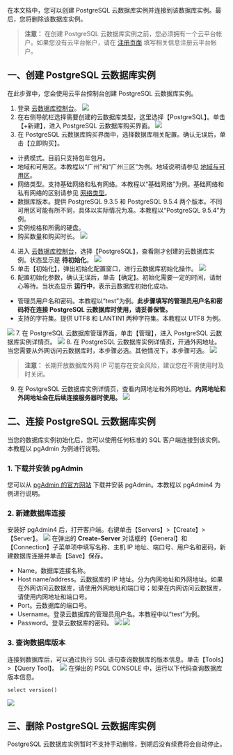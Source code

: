 在本文档中，您可以创建 PostgreSQL 云数据库实例并连接到该数据库实例。最后，您将删除该数据库实例。

> **注意：**
> 在创建 PostgreSQL 云数据库实例之前，您必须拥有一个云平台帐户。如果您没有云平台帐户，请在 [注册页面](http://tce.fsphere.cn/register) 填写相关信息注册云平台帐户。

## 一、创建 PostgreSQL 云数据库实例
在此步骤中，您会使用云平台控制台创建 PostgreSQL 云数据库实例。
1. 登录 [云数据库控制台](http://console.tce.fsphere.cn/cdb)。
![](http://imgcache.tce.fsphere.cn/image/mc.qcloudimg.com/static/img/7f454c8f988ec22c4045b33c47571024/image.png)
2. 在右侧导航栏选择需要创建的云数据库类型，这里选择【PostgreSQL】。单击【+新建】，进入 PostgreSQL 云数据库购买界面。
![](http://imgcache.tce.fsphere.cn/image/mc.qcloudimg.com/static/img/f57f66cceeca480952916d836f7908a5/image.png)
3. 在 PostgreSQL 云数据库购买界面中，选择数据库相关配置。确认无误后，单击【立即购买】。
 - 计费模式。目前只支持包年包月。
 - 地域和可用区。本教程以“广州”和“广州三区”为例。地域说明请参见 [地域与可用区](/doc/product/236/8458)。
 - 网络类型。支持基础网络和私有网络。本教程以“基础网络”为例。基础网络和私有网络的区别请参见 [网络类型](/doc/product/213/5227)。
 - 数据库版本。提供 PostgreSQL 9.3.5 和 PostgreSQL 9.5.4 两个版本。不同可用区可能有所不同，具体以实际情况为准。本教程以“PostgreSQL 9.5.4”为例。
 - 实例规格和所需的硬盘。
 - 购买数量和购买时长。
 ![](http://imgcache.tce.fsphere.cn/image/mc.qcloudimg.com/static/img/90a26e59a3f499409592b1389dc976bb/image.png)
4. 进入 [云数据库控制台](http://console.tce.fsphere.cn/cdb)，选择【PostgreSQL】，查看刚才创建的云数据库实例。状态显示是 **待初始化**。
![](http://imgcache.tce.fsphere.cn/image/mc.qcloudimg.com/static/img/e0fbab1eb77b29a8eae650ec8224a3eb/image.png)
5. 单击【初始化】，弹出初始化配置窗口，进行云数据库初始化操作。
![](http://imgcache.tce.fsphere.cn/image/mc.qcloudimg.com/static/img/d745d2fc8bc465594da63c5cf9be46f6/image.png)
6. 配置初始化参数，确认无误后，单击【确定】。初始化需要一定的时间，请耐心等待。当状态显示 **运行中**，表示云数据库初始化成功。
 - 管理员用户名和密码。本教程以“test”为例。**此步骤填写的管理员用户名和密码将在连接 PostgreSQL 云数据库时使用，请妥善保管。**
 - 支持的字符集。提供 UTF8 和 LANTIN1 两种字符集。本教程以 UTF8 为例。

 ![](http://imgcache.tce.fsphere.cn/image/mc.qcloudimg.com/static/img/341efb01ff99b57fbd928ffc2f43d39c/image.png)
7. 在  PostgreSQL 云数据库管理界面，单击【管理】，进入  PostgreSQL 云数据库实例详情页。
![](http://imgcache.tce.fsphere.cn/image/mc.qcloudimg.com/static/img/828816fa32e3469697c956761291552b/image.png)
8. 在 PostgreSQL 云数据库实例详情页，开通外网地址。当您需要从外网访问云数据库时，本步骤必选。其他情况下，本步骤可选。
![](http://imgcache.tce.fsphere.cn/image/mc.qcloudimg.com/static/img/dc3bd909a53992bcecc1ab58a5bfea83/image.png)
> **注意：**
> 长期开放数据库外网 IP 可能存在安全风险，建议您在不需使用时及时关闭。
9. 在 PostgreSQL 云数据库实例详情页，查看内网地址和外网地址。**内网地址和外网地址会在后续连接服务器时使用。**
![](http://imgcache.tce.fsphere.cn/image/mc.qcloudimg.com/static/img/4139ef19afc83751f6bcef1e62ff4934/image.png)


## 二、连接 PostgreSQL 云数据库实例
当您的数据库实例初始化后，您可以使用任何标准的 SQL 客户端连接到该实例。本教程以 pgAdmin 为例进行说明。
### 1. 下载并安装 pgAdmin
您可以从 [pgAdmin 的官方网站](https://www.pgadmin.org/download/) 下载并安装 pgAdmin。本教程以 pgAdmin4 为例进行说明。
### 2. 新建数据库连接
安装好 pgAdmin4 后，打开客户端。右键单击【Servers】>【Create】>【Server】。
![](http://imgcache.tce.fsphere.cn/image/mc.qcloudimg.com/static/img/d858eff4877223e5e8749a0a0e3aa193/image.png)
在弹出的 **Create-Server** 对话框的【General】和【Connection】子菜单项中填写名称、主机 IP 地址、端口号、用户名和密码，新建数据库连接并单击【Save】保存。
- Name。数据库连接名称。
- Host name/address。云数据库的 IP 地址。分为内网地址和外网地址。如果在外网访问云数据库，请使用外网地址和端口号；如果在内网访问云数据库，请使用内网地址和端口号。
- Port。云数据库的端口号。
- Username。登录云数据库的管理员用户名。本教程中以“test”为例。
- Password。登录云数据库的密码。
![](http://imgcache.tce.fsphere.cn/image/mc.qcloudimg.com/static/img/4b491e5ee00e89d6a7252126b0229971/image.png)
![](http://imgcache.tce.fsphere.cn/image/mc.qcloudimg.com/static/img/350e87013f354317824e02140b177412/image.png)
### 3. 查询数据库版本
连接到数据库后，可以通过执行 SQL 语句查询数据库的版本信息。单击【Tools】>【Query Tool】。
![](http://imgcache.tce.fsphere.cn/image/mc.qcloudimg.com/static/img/702f39ba986b7794178f78685f2a32de/image.png)
在弹出的 PSQL CONSOLE 中，运行以下代码查询数据库版本信息。
```
select version()
```
![](http://imgcache.tce.fsphere.cn/image/mc.qcloudimg.com/static/img/03f1cbd94d5ec5df154365575a3eb469/image.png)

## 三、删除 PostgreSQL 云数据库实例
PostgreSQL 云数据库实例暂时不支持手动删除，到期后没有续费将会自动停止。

[1]:https://msdn.microsoft.com/zh-cn/library/ms174173(v=sql.105).aspx
